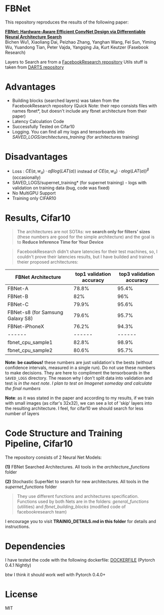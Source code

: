 # **FBNet**

This repository reproduces the results of the following paper:

[**FBNet: Hardware-Aware Efficient ConvNet Design via Differentiable Neural Architecture Search**](https://arxiv.org/pdf/1812.03443.pdf)  
Bichen Wu1, Xiaoliang Dai, Peizhao Zhang, Yanghan Wang, Fei Sun, Yiming Wu, Yuandong Tian, Peter Vajda, Yangqing Jia, Kurt Keutzer (Fasebook Research)

Layers to Search are from a [FacebookResearch repository](https://github.com/facebookresearch/maskrcnn-benchmark/tree/master/maskrcnn_benchmark/modeling/backbone)
Utils stuff is taken from [DARTS repository](https://github.com/quark0/darts/blob/master/cnn/utils.py)

# Advantages

* Building blocks (searched layers) was taken from the FacebookResearch repository
(Quick Note: their repo consists files with names fbnet*, but doesn't include any fbnet architecture from their paper)
* Latency Calculation Code
* Successfully Tested on Cifar10
* Logging. You can find all my logs and tensorboards into  *SAVED_LOGS/architectures_training* (for architectures training)

# Disadvantages
* Loss : $CE(a, w_a) · α β log(LAT(a))$  instead of $CE(a, w_a) · α log(LAT(a))^β$ (occasionally)
* SAVED_LOGS/supernet_training* (for supernet training) - logs with validation on training data (bug, code was fixed) 
* No MultiGPU Support
* Training only CIFAR10

# Results, Cifar10

> The architectures are not SOTAs: we **search only for filters' sizes** (these numbers are good for the simple architecture) and the goal is to **Reduce Inference Time for Your Device**

> FacebookResearch didn't share latencies for their test machines, so, I couldn't prove their latencies results, but I have builded and trained theier proposed architectures:

| FBNet Architecture | **top1** validation accuracy | **top3** validation accuracy | 
| ------ | ------ | ------ |
| FBNet-A | 78.8% | 95.4% |
| FBNet-B | 82% | 96% |
| FBNet-C | 79.9% | 95.6% |
| FBNet-s8 (for Samsung Galaxy S8) | 79.6% | 95.7% |
| FBNet-iPhoneX | 76.2% | 94.3% |
| ------ | ------ | ------ |
| fbnet_cpu_sample1 | 82.8% | 98.9% |
| fbnet_cpu_sample2 | 80.6% | 95.7% |

**Note: be cautious!** these numbers are just validation's the bests (without confidence intervals, measured in a single run). Do not use these numbers to make decisions. They are here to compliment the tensorboards in the `SAVED_LOGS` directory. The reason why I don't split data into validation and test is *in the next note*. *I plan to test on Imagenet someday and calculate the final numbers*

**Note**: as it was stated in the paper and according to my results, if we train with small images (as cifar's 32x32), we can see a lot of 'skip' layers into the resulting architecture. I feel, for cifar10 we should search for less number of layers

# Code Structure and Training Pipeline, Cifar10

The repository consists of 2 Neural Net Models:

**(1)** FBNet Searched Architectures. All tools in the *architecture_functions* folder

**(2)** Stochastic SuperNet to search for new architectures. All tools in the *supernet_functions* folder

> They use different functions and architectures specification. Functions used by both Nets are in the folders: *general_functions* (utilities) and *fbnet_building_blocks* (modified code of facebookresearch team)

I encourage you to visit **TRAINIG_DETAILS.md in this folder** for details and instructions.

# Dependencies

I have tested the code with the following dockerfile: [DOCKERFILE](https://github.com/facebookresearch/maskrcnn-benchmark/blob/master/docker/Dockerfile) (Pytorch 0.4.1 Nightly)

btw I think it should work well with Pytorch 0.4.0+

# License

MIT
